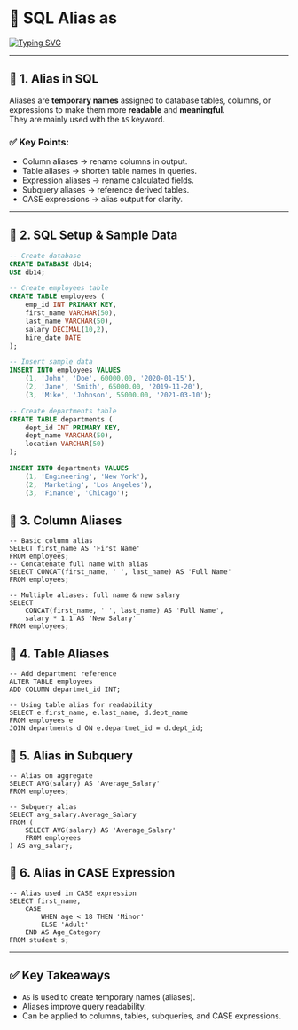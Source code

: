 # 📘 SQL Alias as

[![Typing SVG](https://readme-typing-svg.herokuapp.com?size=24&color=00F700&lines=Alias:+Column+Alias;Table+Alias;Expression+Alias;Subquery+Alias;CASE+Alias)](https://git.io/typing-svg)

---

## 🔹 1. Alias in SQL
Aliases are **temporary names** assigned to database tables, columns, or expressions to make them more **readable** and **meaningful**.  
They are mainly used with the `AS` keyword.

### ✅ Key Points:
- Column aliases → rename columns in output.
- Table aliases → shorten table names in queries.
- Expression aliases → rename calculated fields.
- Subquery aliases → reference derived tables.
- CASE expressions → alias output for clarity.

---

## 🔹 2. SQL Setup & Sample Data

```sql
-- Create database
CREATE DATABASE db14;
USE db14;

-- Create employees table
CREATE TABLE employees (
    emp_id INT PRIMARY KEY,
    first_name VARCHAR(50),
    last_name VARCHAR(50),
    salary DECIMAL(10,2),
    hire_date DATE
);

-- Insert sample data
INSERT INTO employees VALUES
    (1, 'John', 'Doe', 60000.00, '2020-01-15'),
    (2, 'Jane', 'Smith', 65000.00, '2019-11-20'),
    (3, 'Mike', 'Johnson', 55000.00, '2021-03-10');

-- Create departments table
CREATE TABLE departments (
    dept_id INT PRIMARY KEY,
    dept_name VARCHAR(50),
    location VARCHAR(50)
);

INSERT INTO departments VALUES
    (1, 'Engineering', 'New York'),
    (2, 'Marketing', 'Los Angeles'),
    (3, 'Finance', 'Chicago');
```

## 🔹 3. Column Aliases
```
-- Basic column alias
SELECT first_name AS 'First Name'
FROM employees;
-- Concatenate full name with alias
SELECT CONCAT(first_name, ' ', last_name) AS 'Full Name'
FROM employees;

-- Multiple aliases: full name & new salary
SELECT  
    CONCAT(first_name, ' ', last_name) AS 'Full Name', 
    salary * 1.1 AS 'New Salary'
FROM employees;
```
## 🔹 4. Table Aliases

```
-- Add department reference
ALTER TABLE employees 
ADD COLUMN departmet_id INT;

-- Using table alias for readability
SELECT e.first_name, e.last_name, d.dept_name
FROM employees e 
JOIN departments d ON e.departmet_id = d.dept_id;
```
## 🔹 5. Alias in Subquery

```
-- Alias on aggregate
SELECT AVG(salary) AS 'Average_Salary'
FROM employees;

-- Subquery alias
SELECT avg_salary.Average_Salary
FROM (
    SELECT AVG(salary) AS 'Average_Salary'
    FROM employees
) AS avg_salary;
```
## 🔹 6. Alias in CASE Expression

```
-- Alias used in CASE expression
SELECT first_name,
    CASE
        WHEN age < 18 THEN 'Minor'
        ELSE 'Adult'
    END AS Age_Category
FROM student s;
```
---
## ✅ Key Takeaways

- `AS` is used to create temporary names (aliases).
- Aliases improve query readability.
- Can be applied to columns, tables, subqueries, and CASE expressions.
